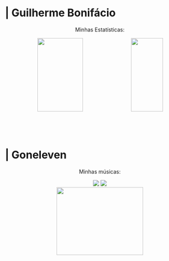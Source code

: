 # | Guilherme Bonifácio

  <p align="center">
    Minhas Estatísticas:
  </p>

<!-- Link das Estatística -->
<div align="center">
    <img width="49%" height="195px" src="https://github-readme-stats.vercel.app/api?username=Goneleven&title_color=3181df&border_color=0d1118&bg_color=0d1117&count_private=true&include_all_commits=true&show_icons=true&theme=dracula&hide_border=false&show_owner=true"/>
    <img width="41%" height="195px" src="https://github-readme-stats.vercel.app/api/top-langs/?username=Goneleven&title_color=3181df&border_color=0d1118&bg_color=0d1117&theme=dracula&hide_border=false&&layout=compact"/>
</div>

#

<br>

# | Goneleven

 <!-- Link URL -->
<div align="center"> 
  <p>
    Minhas músicas:
  </p>
  <a href="https://www.youtube.com/channel/UCn1RP2lJCsUI5otG_Eta74A" target="_blank"><img src="https://img.shields.io/badge/YouTube-FF0000?style=for-the-badge&logo=youtube&logoColor=white" target="_blank"></a>
  <a href="https://www.instagram.com/goneleven_/" target="_blank"><img src="https://img.shields.io/badge/-Instagram-6b47c5?style=for-the-badge&logo=instagram&logoColor=white" target="_blank"></a>
  <!--
  <a href = "mailto:emailquenaoseiainda@gmail.com"><img src="https://img.shields.io/badge/-Gmail-%23333?style=for-the-badge&logo=gmail&logoColor=white" target="_blank"></a>
  <a href="linkedinquenaoseisecolocoainda" target="_blank"><img src="https://img.shields.io/badge/-LinkedIn-%230077B5?style=for-the-badge&logo=linkedin&logoColor=white" target="_blank"></a>
  -->

  <br>

  <img src="https://media1.tenor.com/m/L2r50BvHb-kAAAAd/boyfriend-fnf-fnf.gif" width="230" height="180">
  
</div>

#

